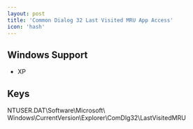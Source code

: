 ```yaml
---
layout: post
title: 'Common Dialog 32 Last Visited MRU App Access'
icon: 'hash'
---
```


## Windows Support

- XP



## Keys

NTUSER.DAT\Software\Microsoft\ Windows\CurrentVersion\Explorer\ComDlg32\LastVisitedMRU

